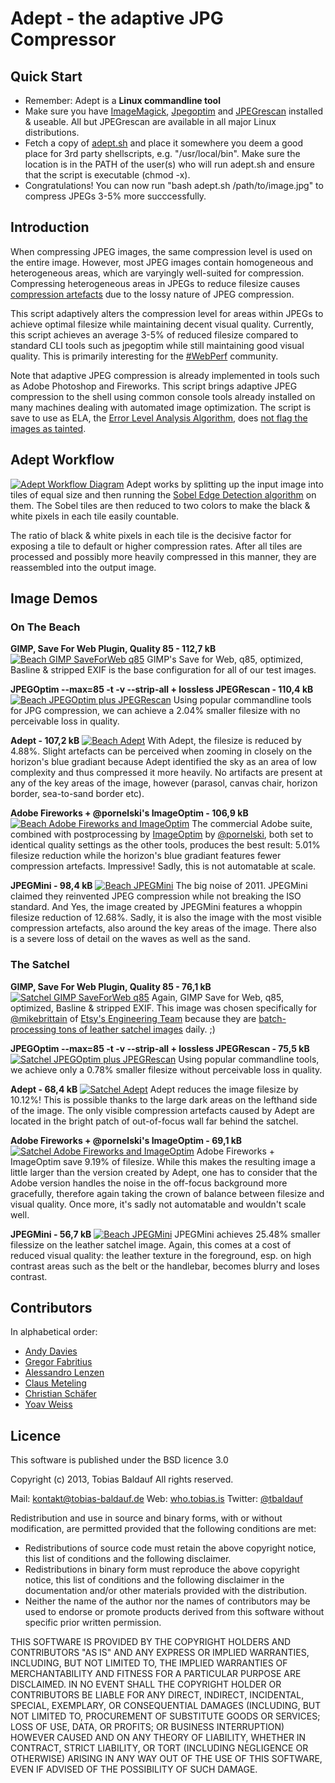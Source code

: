 Adept - the adaptive JPG Compressor
====================

## Quick Start

* Remember: Adept is a **Linux commandline tool**
* Make sure you have [ImageMagick](http://www.imagemagick.org/), [Jpegoptim](https://github.com/tjko/jpegoptim) and [JPEGrescan](https://github.com/kud/jpegrescan) installed & useable. All but JPEGrescan are available in all major Linux distributions.
* Fetch a copy of [adept.sh](https://raw.github.com/technopagan/adept-jpg-compressor/master/adept.sh) and place it somewhere you deem a good place for 3rd party shellscripts, e.g. "/usr/local/bin". Make sure the location is in the PATH of the user(s) who will run adept.sh and ensure that the script is executable (chmod -x).
* Congratulations! You can now run "bash adept.sh /path/to/image.jpg" to compress JPEGs 3-5% more succcessfully. 


## Introduction

When compressing JPEG images, the same compression level is used on the entire image. However, most JPEG images contain homogeneous and heterogeneous areas, which are varyingly well-suited for compression. Compressing heterogeneous areas in JPEGs to reduce filesize causes [compression artefacts](https://en.wikipedia.org/wiki/Compression_artifact) due to the lossy nature of JPEG compression.

This script adaptively alters the compression level for areas within JPEGs to achieve optimal filesize while maintaining decent visual quality. Currently, this script achieves an average 3-5% of reduced filesize compared to standard CLI tools such as jpegoptim while still maintaining good visual quality. This is primarily interesting for the [#WebPerf](https://twitter.com/search?q=%23WebPerf&src=typd) community.

Note that adaptive JPEG compression is already implemented in tools such as Adobe Photoshop and Fireworks. This script brings adaptive JPEG compression to the shell using common console tools already installed on many machines dealing with automated image optimization. The script is save to use as ELA, the [Error Level Analysis Algorithm](http://fotoforensics.com/tutorial-ela.php), does [not flag the images as tainted](http://fotoforensics.com/analysis.php?id=9955933a9ea6774a0e58303db1ac104af8dafd41.107232).

## Adept Workflow

[![Adept Workflow Diagram](images/adept-workflow.jpg)](https://raw.github.com/technopagan/adept-jpg-compressor/master/images/adept-workflow.jpg)
Adept works by splitting up the input image into tiles of equal size and then running the [Sobel Edge Detection algorithm](http://en.wikipedia.org/wiki/Sobel_operator) on them. The Sobel tiles are then reduced to two colors to make the black & white pixels in each tile easily countable. 

The ratio of black & white pixels in each tile is the decisive factor for exposing a tile to default or higher compression rates. After all tiles are processed and possibly more heavily compressed in this manner, they are reassembled into the output image.

## Image Demos

### On The Beach

**GIMP, Save For Web Plugin, Quality 85 - 112,7 kB**
[![Beach GIMP SaveForWeb q85](images/01-01-beach-gimp-saveforweb-q85.jpg)](https://raw.github.com/technopagan/adept-jpg-compressor/master/images/01-01-beach-gimp-saveforweb-q85.jpg)
GIMP's Save for Web, q85, optimized, Basline & stripped EXIF is the base configuration for all of our test images.

**JPEGOptim --max=85 -t -v --strip-all + lossless JPEGRescan - 110,4 kB**
[![Beach JPEGOptim plus JPEGRescan](images/01-02-beach-jpegoptim-q85-stripall-plus-jpegrescan.jpg)](https://raw.github.com/technopagan/adept-jpg-compressor/master/images/01-02-beach-jpegoptim-q85-stripall-plus-jpegrescan.jpg)
Using popular commandline tools for JPG compression, we can achieve a 2.04% smaller filesize with no perceivable loss in quality.

**Adept - 107,2 kB**
[![Beach Adept](images/01-03-beach_adept_compress.jpg)](https://raw.github.com/technopagan/adept-jpg-compressor/master/images/01-03-beach_adept_compress.jpg)
With Adept, the filesize is reduced by 4.88%. Slight artefacts can be perceived when zooming in closely on the horizon's blue gradiant because Adept identified the sky as an area of low complexity and thus compressed it more heavily. No artifacts are present at any of the key areas of the image, however (parasol, canvas chair, horizon border, sea-to-sand border etc). 

**Adobe Fireworks + @pornelski's ImageOptim - 106,9 kB**
[![Beach Adobe Fireworks and ImageOptim](images/01-04-beach-Adobe-Fireworks-plus-ImageOptim-identical-quality-settings.jpg)](https://raw.github.com/technopagan/adept-jpg-compressor/master/images/01-04-beach-Adobe-Fireworks-plus-ImageOptim-identical-quality-settings.jpg)
The commercial Adobe suite, combined with postprocessing by [ImageOptim](http://imageoptim.com/) by [@pornelski](https://twitter.com/pornelski), both set to identical quality settings as the other tools, produces the best result: 5.01% filesize reduction while the horizon's blue gradiant features fewer compression artefacts. Impressive! Sadly, this is not automatable at scale.

**JPEGMini - 98,4 kB**
[![Beach JPEGMini](images/01-05-beach-jpegmini.jpg)](https://raw.github.com/technopagan/adept-jpg-compressor/master/images/01-05-beach-jpegmini.jpg)
The big noise of 2011. JPEGMini claimed they reinvented JPEG compression while not breaking the ISO standard. And Yes, the image created by JPEGMini features a whoppin filesize reduction of 12.68%. Sadly, it is also the image with the most visible compression artefacts, also around the key areas of the image. There also is a severe loss of detail on the waves as well as the sand.

### The Satchel

**GIMP, Save For Web Plugin, Quality 85 - 76,1 kB**
[![Satchel GIMP SaveForWeb q85](images/05-01-satchel-gimp-saveforweb-q85.jpg)](https://raw.github.com/technopagan/adept-jpg-compressor/master/images/05-01-satchel-gimp-saveforweb-q85.jpg)
Again, GIMP Save for Web, q85, optimized, Basline & stripped EXIF. This image was chosen specifically for [@mikebrittain](https://twitter.com/mikebrittain) of [Etsy's Engineering Team](https://twitter.com/codeascraft) because they are [batch-processing tons of leather satchel images](http://codeascraft.etsy.com/2010/07/09/batch-processing-millions-of-images/) daily. ;)

**JPEGOptim --max=85 -t -v --strip-all + lossless JPEGRescan - 75,5 kB**
[![Satchel JPEGOptim plus JPEGRescan](images/05-02-satchel-jpegoptim-q85-stripall-plus-jpegrescan.jpg)](https://raw.github.com/technopagan/adept-jpg-compressor/master/images/05-02-satchel-jpegoptim-q85-stripall-plus-jpegrescan.jpg)
Using popular commandline tools, we achieve only a 0.78% smaller filesize without perceivable loss in quality.

**Adept - 68,4 kB**
[![Satchel Adept](images/05-03-satchel_adept_compress.jpg)](https://raw.github.com/technopagan/adept-jpg-compressor/master/images/05-03-satchel_adept_compress.jpg)
Adept reduces the image filesize by 10.12%! This is possible thanks to the large dark areas on the lefthand side of the image. The only visible compression artefacts caused by Adept are located in the bright patch of out-of-focus wall far behind the satchel.

**Adobe Fireworks + @pornelski's ImageOptim - 69,1 kB**
[![Satchel Adobe Fireworks and ImageOptim](images/05-04-satchel-Adobe-Fireworks-plus-ImageOptim-identical-quality-settings.jpg)](https://raw.github.com/technopagan/adept-jpg-compressor/master/images/05-04-satchel-Adobe-Fireworks-plus-ImageOptim-identical-quality-settings.jpg)
Adobe Fireworks + ImageOptim save 9.19% of filesize. While this makes the resulting image a little larger than the version created by Adept, one has to consider that the Adobe version handles the noise in the off-focus background more gracefully, therefore again taking the crown of balance between filesize and visual quality. Once more, it's sadly not automatable and wouldn't scale well.

**JPEGMini - 56,7 kB**
[![Beach JPEGMini](images/05-05-satchel-jpegmini.jpg)](https://raw.github.com/technopagan/adept-jpg-compressor/master/images/05-05-satchel-jpegmini.jpg)
JPEGMini achieves 25.48% smaller filessize on the leather satchel image. Again, this comes at a cost of reduced visual quality: the leather texture in the foreground, esp. on high contrast areas such as the belt or the handlebar, becomes blurry and loses contrast.

## Contributors

In alphabetical order:

 * [Andy Davies](http://twitter.com/andydavies)
 * [Gregor Fabritius](http://twitter.com/grefab)
 * [Alessandro Lenzen](http://twitter.com/adelnorsz)
 * [Claus Meteling](http://www.xing.com/profile/Claus_Meteling)
 * [Christian Schäfer](http://twitter.com/derSchepp)
 * [Yoav Weiss](http://twitter.com/yoavweiss)

## Licence

This software is published under the BSD licence 3.0
 
Copyright (c) 2013, Tobias Baldauf
All rights reserved.

Mail: [kontakt@tobias-baldauf.de](mailto:kontakt@tobias-baldauf.de)
Web: [who.tobias.is](http://who.tobias.is/)
Twitter: [@tbaldauf](http://twitter.com/tbaldauf)

Redistribution and use in source and binary forms, with or without modification, are permitted provided that the following conditions are met:

 * Redistributions of source code must retain the above copyright notice, this list of conditions and the following disclaimer.
 * Redistributions in binary form must reproduce the above copyright notice, this list of conditions and the following disclaimer in the documentation and/or other materials provided with the distribution.
 * Neither the name of the author nor the names of contributors may be used to endorse or promote products derived from this software without specific prior written permission.

THIS SOFTWARE IS PROVIDED BY THE COPYRIGHT HOLDERS AND CONTRIBUTORS "AS IS" AND ANY EXPRESS OR IMPLIED WARRANTIES, INCLUDING, BUT NOT LIMITED TO, THE IMPLIED WARRANTIES OF MERCHANTABILITY AND FITNESS FOR A PARTICULAR PURPOSE ARE DISCLAIMED. IN NO EVENT SHALL THE COPYRIGHT HOLDER OR CONTRIBUTORS BE LIABLE FOR ANY DIRECT, INDIRECT, INCIDENTAL, SPECIAL, EXEMPLARY, OR CONSEQUENTIAL DAMAGES (INCLUDING, BUT NOT LIMITED TO, PROCUREMENT OF SUBSTITUTE GOODS OR SERVICES; LOSS OF USE, DATA, OR PROFITS; OR BUSINESS INTERRUPTION) HOWEVER CAUSED AND ON ANY THEORY OF LIABILITY, WHETHER IN CONTRACT, STRICT LIABILITY, OR TORT (INCLUDING NEGLIGENCE OR OTHERWISE) ARISING IN ANY WAY OUT OF THE USE OF THIS SOFTWARE, EVEN IF ADVISED OF THE POSSIBILITY OF SUCH DAMAGE.